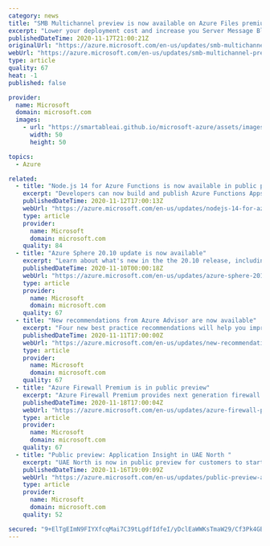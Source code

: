 ```yaml
---
category: news
title: "SMB Multichannel preview is now available on Azure Files premium tier"
excerpt: "Lower your deployment cost and increase you Server Message Block (SMB) 3.x client’s performance with Azure Files SMB Multichannel. "
publishedDateTime: 2020-11-17T21:00:21Z
originalUrl: "https://azure.microsoft.com/en-us/updates/smb-multichannel-preview-is-now-available-on-azure-files-premium-tier/"
webUrl: "https://azure.microsoft.com/en-us/updates/smb-multichannel-preview-is-now-available-on-azure-files-premium-tier/"
type: article
quality: 67
heat: -1
published: false

provider:
  name: Microsoft
  domain: microsoft.com
  images:
    - url: "https://smartableai.github.io/microsoft-azure/assets/images/organizations/microsoft.com-50x50.jpg"
      width: 50
      height: 50

topics:
  - Azure

related:
  - title: "Node.js 14 for Azure Functions is now available in public preview"
    excerpt: "Developers can now build and publish Azure Functions Apps using Node.js 14."
    publishedDateTime: 2020-11-12T17:00:13Z
    webUrl: "https://azure.microsoft.com/en-us/updates/nodejs-14-for-azure-functions-is-now-available-in-preview/"
    type: article
    provider:
      name: Microsoft
      domain: microsoft.com
    quality: 84
  - title: "Azure Sphere 20.10 update is now available"
    excerpt: "Learn about what's new in the the 20.10 release, including new and updated features in the OS, SDK, and extensions for Visual Studio and Visual Studio Code. "
    publishedDateTime: 2020-11-10T00:00:18Z
    webUrl: "https://azure.microsoft.com/en-us/updates/azure-sphere-2010-update-is-now-available/"
    type: article
    provider:
      name: Microsoft
      domain: microsoft.com
    quality: 67
  - title: "New recommendations from Azure Advisor are now available"
    excerpt: "Four new best practice recommendations will help you improve the reliability and performance of your Azure resources"
    publishedDateTime: 2020-11-11T17:00:00Z
    webUrl: "https://azure.microsoft.com/en-us/updates/new-recommendations-from-azure-advisor/"
    type: article
    provider:
      name: Microsoft
      domain: microsoft.com
    quality: 67
  - title: "Azure Firewall Premium is in public preview"
    excerpt: "Azure Firewall Premium provides next generation firewall capabilities that are required for highly sensitive and regulated environments."
    publishedDateTime: 2020-11-18T17:00:04Z
    webUrl: "https://azure.microsoft.com/en-us/updates/azure-firewall-premium-public-preview/"
    type: article
    provider:
      name: Microsoft
      domain: microsoft.com
    quality: 67
  - title: "Public preview: Application Insight in UAE North "
    excerpt: "UAE North is now in public preview for customers to start collecting telemetry and analyze their services for health using Application Insight. "
    publishedDateTime: 2020-11-16T19:09:09Z
    webUrl: "https://azure.microsoft.com/en-us/updates/public-preview-application-insight-in-uae-north/"
    type: article
    provider:
      name: Microsoft
      domain: microsoft.com
    quality: 52

secured: "9+ElTgEImN9FIYXfcqMai7C39tLgdfIdfeI/yDclEaWWKsTmaW29/Cf3Pk4GBHpduJx0AJYoI6wgomf9H+blQ8f/VEfMzB+UacX58Xpf6iH9gdymgWA50yJL0iPcJZ/H03C9UXgVNidAmXQOfLdjHd1QcMhCcRjDLkqFGS8xyzZfxySZZqGGFh+ZdiuRe7ZRFurm8aQJhgXJVhdp7FdIlsIbBEVhGKTXadu5miNFGUmiTCafpHpy7KCPHlNZ65NGaxIo35ks80C5w7VEihWS5ax6NAf6ftRp6Jpbwc8sC6mUYiZs28lDeDc+QJCQipgHLURcfWgYKH/i3UsbnsXAPN02POXVKbWE2o6sd/LSlrY=;iJYzUcO/n+MIIuO6o0sRBA=="
---
```


